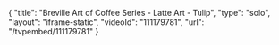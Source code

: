 {
    "title": "Breville Art of Coffee Series - Latte Art - Tulip",
    "type": "solo",
    "layout": "iframe-static",
    "videoId": "111179781",
    "url": "\/tvpembed\/111179781"
}